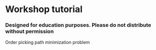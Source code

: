 # Workshop tutorial
### Designed for education purposes. Please do not distribute without permission
Order picking path minimization problem
